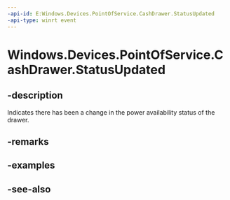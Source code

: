 ----api-id: E:Windows.Devices.PointOfService.CashDrawer.StatusUpdated
-api-type: winrt event
---<!-- Event syntaxpublic event Windows.Foundation.TypedEventHandler StatusUpdated<Windows.Devices.PointOfService.CashDrawer,  Windows.Devices.PointOfService.CashDrawerStatusUpdatedEventArgs>--># Windows.Devices.PointOfService.CashDrawer.StatusUpdated## -descriptionIndicates there has been a change in the power availability status of the drawer.## -remarks## -examples## -see-also